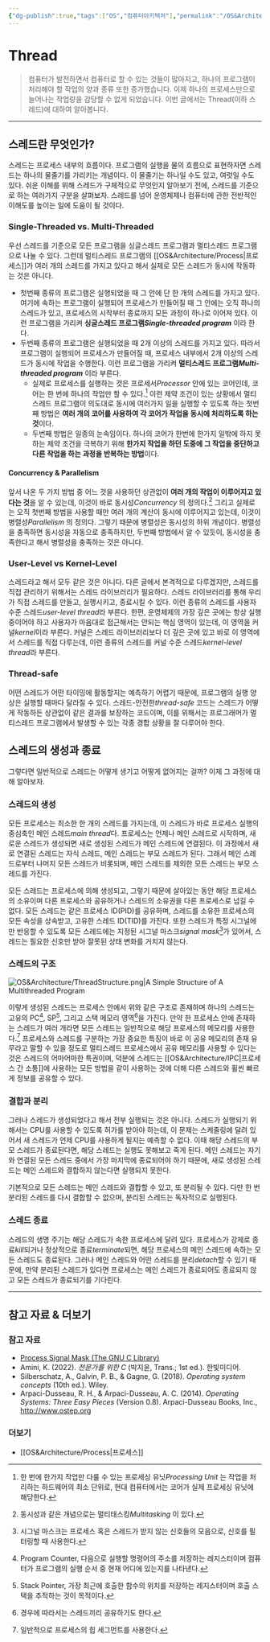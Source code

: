```yaml
---
{"dg-publish":true,"tags":["OS","컴퓨터아키텍처"],"permalink":"/OS&Architecture/Thread/","dgPassFrontmatter":true,"created":"2024-07-30T16:40:40.733+08:00","updated":"2024-09-04T15:03:24.704+08:00"}
---
```



# Thread

> 컴퓨터가 발전하면서 컴퓨터로 할 수 있는 것들이 많아지고, 하나의 프로그램이 처리해야 할 작업의 양과 종류 또한 증가했습니다. 이제 하나의 프로세스만으로 늘어나는 작업량을 감당할 수 없게 되었습니다. 이번 글에서는 Thread(이하 스레드)에 대하여 알아봅니다.

---

## 스레드란 무엇인가?

스레드는 프로세스 내부의 흐름이다. 프로그램의 실행을 물의 흐름으로 표현하자면 스레드는 하나의 물줄기를 가리키는 개념이다. 이 물줄기는 하나일 수도 있고, 여럿일 수도 있다. 쉬운 이해를 위해 스레드가 구체적으로 무엇인지 알아보기 전에, 스레드를 기준으로 하는 여러가지 구분을 살펴보자. 스레드를 넘어 운영체제나 컴퓨터에 관한 전반적인 이해도를 높이는 일에 도움이 될 것이다.

### Single-Threaded vs. Multi-Threaded

우선 스레드를 기준으로 모든 프로그램을 싱글스레드 프로그램과 멀티스레드 프로그램으로 나눌 수 있다. 그런데 멀티스레드 프로그램의 [[OS&Architecture/Process\|프로세스]]가 여러 개의 스레드를 가지고 있다고 해서 실제로 모든 스레드가 동시에 작동하는 것은 아니다.

+ 첫번째 종류의 프로그램은 실행되었을 때 그 안에 단 한 개의 스레드를 가지고 있다. 여기에 속하는 프로그램이 실행되어 프로세스가 만들어질 때 그 안에는 오직 하나의 스레드가 있고, 프로세스의 시작부터 종료까지 모든 과정이 하나로 이어져 있다. 이런 프로그램을 가리켜 **싱글스레드 프로그램*Single-threaded program*** 이라 한다. 
+ 두번째 종류의 프로그램은 실행되었을 때 2개 이상의 스레드를 가지고 있다. 따라서 프로그램이 실행되어 프로세스가 만들어질 때, 프로세스 내부에서 2개 이상의 스레드가 동시에 작업을 수행한다. 이런 프로그램을 가리켜 **멀티스레드 프로그램*Multi-threaded program*** 이라 부른다.
	+ 실제로 프로세스를 실행하는 것은 프로세서*Processor* 안에 있는 코어인데, 코어는 한 번에 하나의 작업만 할 수 있다.[^1] 이런 제약 조건이 있는 상황에서 멀티스레드 프로그램이 의도대로 동시에 여러가지 일을 실행할 수 있도록 하는 첫번째 방법은 **여러 개의 코어를 사용하여 각 코어가 작업을 동시에 처리하도록 하는 것**이다.
	+ 두번째 방법은 일종의 눈속임이다. 하나의 코어가 한번에 한가지 일밖에 하지 못하는 제약 조건을 극복하기 위해 **한가지 작업을 하던 도중에 그 작업을 중단하고 다른 작업을 하는 과정을 반복하는 방법**이다.

[^1]: 한 번에 한가지 작업만 다룰 수 있는 프로세싱 유닛*Processing Unit* 는 작업을 처리하는 하드웨어의 최소 단위로, 현대 컴퓨터에서는 코어가 실제 프로세싱 유닛에 해당한다.

#### Concurrency & Parallelism

앞서 나온 두 가지 방법 중 어느 것을 사용하던 상관없이 **여러 개의 작업이 이루어지고 있다는 것**을 알 수 있는데, 이것이 바로 동시성*Concurrency* 의 정의다.[^2] 그리고 실제로는 오직 첫번째 방법을 사용할 때만 여러 개의 계산이 동시에 이루어지고 있는데, 이것이 병렬성*Parallelism* 의 정의다. 그렇기 때문에 병렬성은 동시성의 하위 개념이다. 병렬성을 충족하면 동시성을 자동으로 충족하지만, 두번째 방법에서 알 수 있듯이, 동시성을 충족한다고 해서 병렬성을 충족하는 것은 아니다.

[^2]: 동시성과 같은 개념으로는 멀티태스킹*Multitasking* 이 있다.

### User-Level vs Kernel-Level

스레드라고 해서 모두 같은 것은 아니다. 다른 글에서 본격적으로 다루겠지만, 스레드를 직접 관리하기 위해서는 스레드 라이브러리가 필요하다. 스레드 라이브러리를 통해 우리가 직접 스레드를 만들고, 실행시키고, 종료시킬 수 있다. 이런 종류의 스레드를 사용자 수준 스레드*user-level thread*라 부른다. 한편, 운영체제의 가장 깊은 곳에는 항상 실행 중이어야 하고 사용자가 마음대로 접근해서는 안되는 핵심 영역이 있는데, 이 영역을 커널*kernel*이라 부른다. 커널은 스레드 라이브러리보다 더 깊은 곳에 있고 바로 이 영역에서 스레드를 직접 다루는데, 이런 종류의 스레드를 커널 수준 스레드*kernel-level thread*라 부른다.

### Thread-safe

어떤 스레드가 어떤 타이밍에 활동할지는 예측하기 어렵기 때문에, 프로그램의 실행 양상은 실행할 때마다 달라질 수 있다. 스레드-안전한*thread-safe* 코드는 스레드가 어떻게 작동하든 상관없이 같은 결과를 보장하는 코드이며, 이를 위해서는 프로그래머가 멀티스레드 프로그램에서 발생할 수 있는 각종 경합 상황을 잘 다루어야 한다.

## 스레드의 생성과 종료

그렇다면 일반적으로 스레드는 어떻게 생기고 어떻게 없어지는 걸까? 이제 그 과정에 대해 알아보자.

### 스레드의 생성

모든 프로세스는 최소한 한 개의 스레드를 가지는데, 이 스레드가 바로 프로세스 실행의 중심축인 메인 스레드*main thread*다. 프로세스는 언제나 메인 스레드로 시작하며, 새로운 스레드가 생성되면 새로 생성된 스레드가 메인 스레드에 연결된다. 이 과정에서 새로 연결된 스레드는 자식 스레드, 메인 스레드는 부모 스레드가 된다. 그래서 메인 스레드로부터 나머지 모든 스레드가 비롯되며, 메인 스레드를 제외한 모든 스레드는 부모 스레드를 가진다.

모든 스레드는 프로세스에 의해 생성되고, 그렇기 때문에 살아있는 동안 해당 프로세스의 소유이며 다른 프로세스와 공유하거나 스레드의 소유권을 다른 프로세스로 넘길 수 없다. 모든 스레드는 같은 프로세스 ID(PID)를 공유하며, 스레드를 소유한 프로세스의 모든 속성을 상속받고, 고유한 스레드 ID(TID)를 가진다. 또한 스레드가 특정 시그널에만 반응할 수 있도록 모든 스레드에는 지정된 시그널 마스크*signal mask*[^3]가 있어서, 스레드는 필요한 신호만 받아 잘못된 상태 변화를 거치지 않는다.

[^3]: 시그널 마스크는 프로세스 혹은 스레드가 받지 않는 신호들의 모음으로, 신호를 필터링할 때 사용한다.

### 스레드의 구조

![OS&Architecture/ThreadStructure.png|A Simple Structure of A Multithreaded Program](/img/user/OS&Architecture/ThreadStructure.png)

이렇게 생성된 스레드는 프로세스 안에서 위와 같은 구조로 존재하며 하나의 스레드는 고유의 PC[^4], SP[^5], 그리고 스택 메모리 영역[^6]을 가진다. 만약 한 프로세스 안에 존재하는 스레드가 여러 개라면 모든 스레드는 일반적으로 해당 프로세스의 메모리를 사용한다.[^7] 프로세스와 스레드를 구분하는 가장 중요한 특징이 바로 이 공유 메모리의 존재 유무라고 말할 수 있을 정도로 멀티스레드 프로세스에서 공유 메모리를 사용할 수 있다는 것은 스레드의 어마어마한 특권이며, 덕분에 스레드는 [[OS&Architecture/IPC\|프로세스 간 소통]]에 사용하는 모든 방법을 같이 사용하는 것에 더해 다른 스레드와 휠씬 빠르게 정보를 공유할 수 있다.

[^4]: Program Counter, 다음으로 실행할 명령어의 주소를 저장하는 레지스터이며 컴퓨터가 프로그램의 실행 순서 중 현재 어디에 있는지를 나타낸다.
[^5]: Stack Pointer, 가장 최근에 호출한 함수의 위치를 저장하는 레지스터이며 호출 스택을 추적하는 것이 목적이다.
[^6]: 경우에 따라서는 스레드끼리 공유하기도 한다.
[^7]: 일반적으로 프로세스의 힙 세그먼트를 사용한다.

### 결합과 분리

그러나 스레드가 생성되었다고 해서 전부 실행되는 것은 아니다. 스레드가 실행되기 위해서는 CPU를 사용할 수 있도록 허가를 받아야 하는데, 이 문제는 스케줄링에 달려 있어서 새 스레드가 언제 CPU를 사용하게 될지는 예측할 수 없다. 이때 해당 스레드의 부모 스레드가 종료된다면, 해당 스레드는 실행도 못해보고 죽게 된다. 메인 스레드는 자기와 연결된 모든 스레드 중에서 가장 마지막에 종료되어야 하기 때문에, 새로 생성된 스레드는 메인 스레드와 결합하지 않는다면 실행되지 못한다.

기본적으로 모든 스레드는 메인 스레드와 결합할 수 있고, 또 분리될 수 있다. 다만 한 번 분리된 스레드를 다시 결합할 수 없으며, 분리된 스레드는 독자적으로 실행된다.
### 스레드 종료

스레드의 생명 주기는 해당 스레드가 속한 프로세스에 달려 있다. 프로세스가 강제로 종료*kill*되거나 정상적으로 종료*terminate*되면, 해당 프로세스의 메인 스레드에 속하는 모든 스레드도 종료된다.
그러나 메인 스레드와 어떤 스레드를 분리*detach*할 수 있기 때문에, 만약 분리된 스레드가 있다면 프로세스는 메인 스레드가 종료되어도 종료되지 않고 모든 스레드가 종료되기를 기다린다.

---

## 참고 자료 & 더보기

### 참고 자료

+ [Process Signal Mask (The GNU C Library)](https://www.gnu.org/software/libc/manual/html_node/Process-Signal-Mask.html)
+ Amini, K. (2022). *전문가를 위한 C* (박지윤, Trans.; 1st ed.). 한빛미디어.
+ Silberschatz, A., Galvin, P. B., & Gagne, G. (2018). _Operating system concepts_ (10th ed.). Wiley.
+ Arpaci-Dusseau, R. H., & Arpaci-Dusseau, A. C. (2014). _Operating Systems: Three Easy Pieces_ (Version 0.8). Arpaci-Dusseau Books, Inc., http://www.ostep.org

### 더보기

+ [[OS&Architecture/Process\|프로세스]]